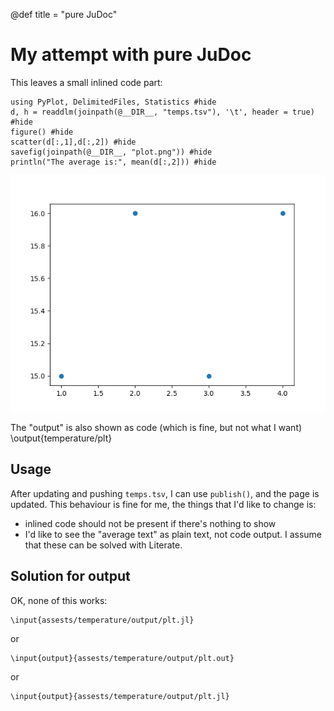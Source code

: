 @def title = "pure JuDoc"

# My attempt with pure JuDoc

This leaves a small inlined code part:

```julia:temperature/plt
using PyPlot, DelimitedFiles, Statistics #hide
d, h = readdlm(joinpath(@__DIR__, "temps.tsv"), '\t', header = true) #hide
figure() #hide
scatter(d[:,1],d[:,2]) #hide
savefig(joinpath(@__DIR__, "plot.png")) #hide
println("The average is:", mean(d[:,2])) #hide
```
![the plot](/assets/temperature/plot.png)

The "output" is also shown as code (which is fine, but not what I want)
\output{temperature/plt}

## Usage

After updating and pushing `temps.tsv`, I can use `publish()`, and the page is updated.
This behaviour is fine for me, the things that I'd like to change is:
* inlined code should not be present if there's nothing to show
* I'd like to see the "average text" as plain text, not code output.
I assume that these can be solved with Literate.

## Solution for output

OK, none of this works:
```
\input{assests/temperature/output/plt.jl}
```
or

```
\input{output}{assests/temperature/output/plt.out}
```

or

```
\input{output}{assests/temperature/output/plt.jl}
```
